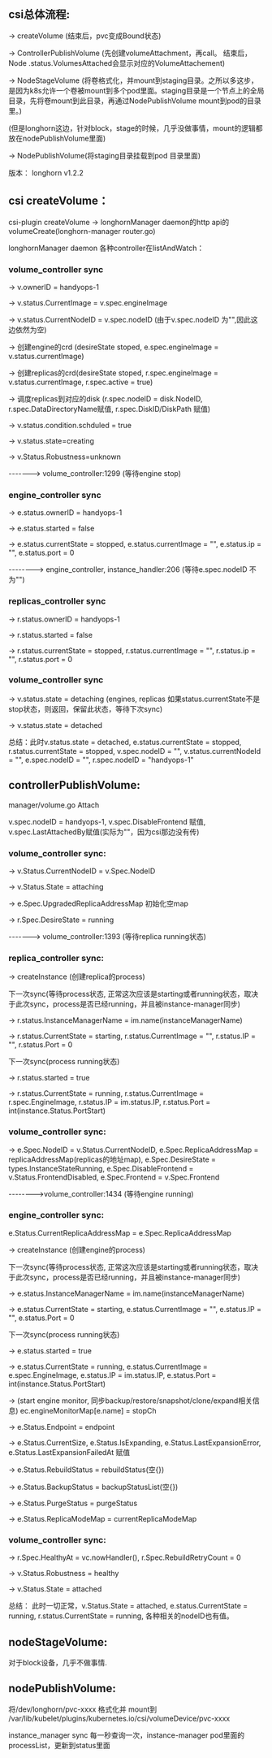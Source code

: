 ## csi总体流程:

-> createVolume (结束后，pvc变成Bound状态)

-> ControllerPublishVolume (先创建volumeAttachment，再call。 结束后，Node .status.VolumesAttached会显示对应的VolumeAttachement)

-> NodeStageVolume (将卷格式化，并mount到staging目录。之所以多这步，是因为k8s允许一个卷被mount到多个pod里面。staging目录是一个节点上的全局目录，先将卷mount到此目录，再通过NodePublishVolume mount到pod的目录里。)

(但是longhorn这边，针对block，stage的时候，几乎没做事情，mount的逻辑都放在nodePublishVolume里面)

-> NodePublishVolume(将staging目录挂载到pod 目录里面)


版本： longhorn v1.2.2

## csi createVolume：

csi-plugin createVolume -> longhornManager daemon的http api的volumeCreate(longhorn-manager router.go)

longhornManager daemon 各种controller在listAndWatch：

### volume_controller sync

-> v.ownerID = handyops-1

-> v.status.CurrentImage = v.spec.engineImage

-> v.status.CurrentNodeID = v.spec.nodeID (由于v.spec.nodeID 为"",因此这边依然为空)

-> 创建engine的crd (desireState stoped, e.spec.engineImage = v.status.currentImage)

-> 创建replicas的crd(desireState stoped, r.spec.engineImage = v.status.currentImage, r.spec.active = true)

-> 调度replicas到对应的disk (r.spec.nodeID = disk.NodeID, r.spec.DataDirectoryName赋值, r.spec.DiskID/DiskPath 赋值)

-> v.status.condition.schduled = true

-> v.status.state=creating

-> v.Status.Robustness=unknown

-------> volume_controller:1299 (等待engine stop)

### engine_controller sync

-> e.status.ownerID = handyops-1

-> e.status.started = false

-> e.status.currentState = stopped, e.status.currentImage = "", e.status.ip = "", e.status.port = 0

--------> engine_controller, instance_handler:206 (等待e.spec.nodeID 不为"")

### replicas_controller sync

-> r.status.ownerID = handyops-1

-> r.status.started = false

-> r.status.currentState = stopped, r.status.currentImage = "", r.status.ip = "", r.status.port = 0

### volume_controller sync

-> v.status.state = detaching (engines, replicas 如果status.currentState不是stop状态，则返回，保留此状态，等待下次sync)

-> v.status.state = detached

总结：此时v.status.state = detached, e.status.currentState = stopped, r.status.currentState = stopped, v.spec.nodeID = "", v.status.currentNodeId = "", e.spec.nodeID = "", r.spec.nodeID = "handyops-1"


## controllerPublishVolume:

manager/volume.go Attach

v.spec.nodeID = handyops-1, v.spec.DisableFrontend 赋值, v.spec.LastAttachedBy赋值(实际为""，因为csi那边没有传)

### volume_controller sync:

-> v.Status.CurrentNodeID = v.Spec.NodeID

-> v.Status.State = attaching

-> e.Spec.UpgradedReplicaAddressMap 初始化空map

-> r.Spec.DesireState = running

-------> volume_controller:1393 (等待replica running状态)

### replica_controller sync:

-> createInstance (创建replica的process)

下一次sync(等待process状态, 正常这次应该是starting或者running状态，取决于此次sync，process是否已经running，并且被instance-manager同步)

-> r.status.InstanceManagerName = im.name(instanceManagerName)

-> r.status.CurrentState = starting, r.status.CurrentImage = "", r.status.IP = "", r.status.Port = 0

下一次sync(process running状态)

-> r.status.started = true

-> r.status.CurrentState = running, r.status.CurrentImage = r.spec.EngineImage, r.status.IP = im.status.IP, r.status.Port = int(instance.Status.PortStart)

### volume_controller sync:

-> e.Spec.NodeID = v.Status.CurrentNodeID, e.Spec.ReplicaAddressMap = replicaAddressMap(replicas的地址map), e.Spec.DesireState = types.InstanceStateRunning, e.Spec.DisableFrontend = v.Status.FrontendDisabled, e.Spec.Frontend = v.Spec.Frontend

-------->volume_controller:1434 (等待engine running)

### engine_controller sync:

e.Status.CurrentReplicaAddressMap = e.Spec.ReplicaAddressMap

-> createInstance (创建engine的process)

下一次sync(等待process状态, 正常这次应该是starting或者running状态，取决于此次sync，process是否已经running，并且被instance-manager同步)

-> e.status.InstanceManagerName = im.name(instanceManagerName)

-> e.status.CurrentState = starting, e.status.CurrentImage = "", e.status.IP = "", e.status.Port = 0

下一次sync(process running状态)

-> e.status.started = true

-> e.status.CurrentState = running, e.status.CurrentImage = e.spec.EngineImage, e.status.IP = im.status.IP, e.status.Port = int(instance.Status.PortStart)

-> (start engine monitor, 同步backup/restore/snapshot/clone/expand相关信息) ec.engineMonitorMap[e.name] = stopCh

-> e.Status.Endpoint = endpoint

-> e.Status.CurrentSize, e.Status.IsExpanding, e.Status.LastExpansionError, e.Status.LastExpansionFailedAt 赋值

-> e.Status.RebuildStatus = rebuildStatus(空{})

-> e.Status.BackupStatus = backupStatusList(空{})

-> e.Status.PurgeStatus = purgeStatus

-> e.Status.ReplicaModeMap = currentReplicaModeMap

### volume_controller sync:

-> r.Spec.HealthyAt = vc.nowHandler(), r.Spec.RebuildRetryCount = 0

-> v.Status.Robustness = healthy

-> v.Status.State = attached

总结： 此时一切正常，v.Status.State = attached, e.status.CurrentState = running, r.status.CurrentState = running, 各种相关的nodeID也有值。


## nodeStageVolume:
对于block设备，几乎不做事情.

## nodePublishVolume:
将/dev/longhorn/pvc-xxxx 格式化并 mount到 /var/lib/kubelet/plugins/kubernetes.io/csi/volumeDevice/pvc-xxxx 




instance_manager sync
每一秒查询一次，instance-manager pod里面的processList，更新到status里面
